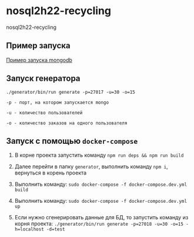 # nosql2h22-recycling
nosql2h22-recycling

## Пример запуска
[Пример запуска mongodb](https://disk.yandex.ru/i/zjlzet1fwbmBrw)

## Запуск генератора
`./generator/bin/run generate -p=27017 -u=30 -o=15`

`-p - порт, на котором запускается mongo`

`-u - количество пользователей`

`-o - количество заказов на одного пользователя`

## Запуск с помощью `docker-compose`
1. В корне проекта запустить команду `npm run deps && npm run build`

2. Далее перейти в папку `generator`, выполнить команду `npm i`, вернуться в корень проекта

3. Выполнить команду:
``` sudo docker-compose -f docker-compose.dev.yml build ```

4. Выполнить команду:
``` sudo docker-compose -f docker-compose.dev.yml up ```
5. Если нужно сгенерировать данные для БД, то запустить команду из корня проекта: `./generator/bin/run generate -p=27018 -u=30 -o=15 -h=localhost -d=test`
